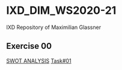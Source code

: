 # IXD_DIM_WS2020-21
IXD Repository of Maximilian Glassner

## Exercise 00 
[SWOT ANALYSIS](/swot.jpg) 
[Task#01](/task01.pdf)
